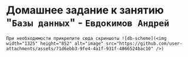 # Домашнее задание к занятию "`Базы данных`" - `Евдокимов Андрей`

`При необходимости прикрепитe сюда скриншоты
![db-scheme](<img width="1325" height="852" alt="image" src="https://github.com/user-attachments/assets/71d6ebb3-9fe4-4a1f-931f-4866524bac10" />)`

